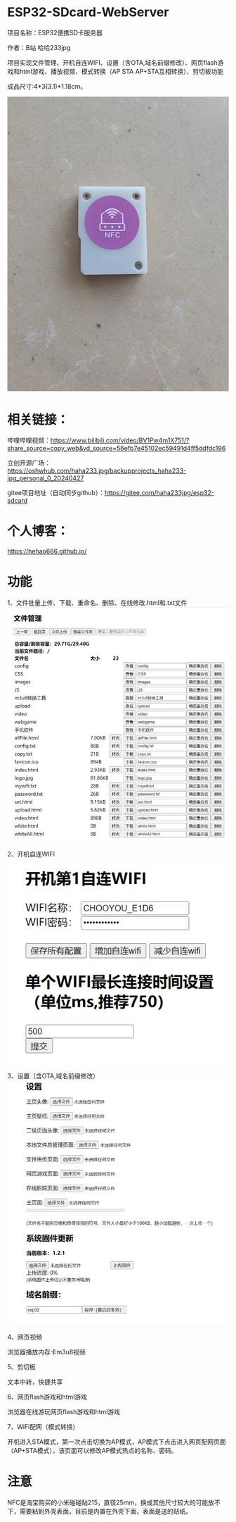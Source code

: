 # ESP32-SDcard-WebServer
项目名称：ESP32便携SD卡服务器

作者：B站 哈哈233jpg

项目实现文件管理、开机自连WIFI、设置（含OTA,域名前缀修改）、网页flash游戏和html游戏、播放视频、模式转换（AP STA AP+STA互相转换）、剪切板功能

成品尺寸:4\*3(3.1)\*1.18cm。

![image](成品外观.jpg)

# 相关链接：

哔哩哔哩视频：https://www.bilibili.com/video/BV1Pw4m1X751/?share_source=copy_web&vd_source=56efb7e45102ec59491d4ff5ddfdc196

立创开源广场：https://oshwhub.com/haha233.jpg/backupprojects_haha233-jpg_personal_0_20240427

gitee项目地址（自动同步github）：https://gitee.com/haha233jpg/esp32-sdcard

# 个人博客：

https://hehao666.github.io/

# 功能

1、文件批量上传、下载、重命名、删除、在线修改.html和.txt文件
![image](文件总管理.png)


2、开机自连WIFI

![image](开机自连WIFI.png)  


3、设置（含OTA,域名前缀修改）
![image](设置.png)

4、网页视频

浏览器播放内存卡m3u8视频

5、剪切板

文本中转，快捷共享

6、网页flash游戏和html游戏

浏览器在线游玩网页flash游戏和html游戏

7、WiFi配网（模式转换）

开机进入STA模式，第一次点击切换为AP模式，AP模式下点击进入网页配网页面（AP+STA模式），该页面可以修改AP模式热点的名称、密码。

# 注意

NFC是淘宝购买的小米碰碰贴215，直径25mm，换成其他尺寸较大的可能放不下，需要粘到外壳表面，目前是内置在外壳下面，表面是送的贴纸。
